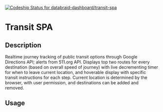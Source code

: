 [ ![Codeship Status for databraid-dashboard/transit-spa](https://app.codeship.com/projects/6491eac0-70d0-0135-0cfa-42df7ce0722f/status?branch=master) ](https://app.codeship.com/projects/243222)

# Transit SPA


## Description
Realtime journey tracking of public transit options through Google Directions API; alerts from 511.org API. Displays top two routes for every destination (based on overall speed of journey) with live decrementing timer for when to leave current location, and hoverable display with specific transit instructions for each step. Current location is determined by the browser, with user permission, and destinations can be added and removed.

## Usage
